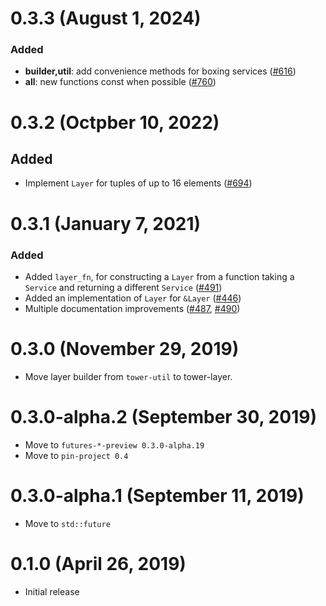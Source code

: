 # 0.3.3 (August 1, 2024)

### Added

- **builder,util**: add convenience methods for boxing services ([#616])
- **all**: new functions const when possible ([#760])

[#616]: https://github.com/tower-rs/tower/pull/616
[#760]: https://github.com/tower-rs/tower/pull/760

# 0.3.2 (Octpber  10, 2022)

## Added

- Implement `Layer` for tuples of up to 16 elements ([#694])

[#694]: https://github.com/tower-rs/tower/pull/694

# 0.3.1 (January 7, 2021)

### Added

- Added `layer_fn`, for constructing a `Layer` from a function taking
  a `Service` and returning a different `Service` ([#491])
- Added an implementation of `Layer` for `&Layer` ([#446])
- Multiple documentation improvements ([#487], [#490])

[#491]: https://github.com/tower-rs/tower/pull/491
[#446]: https://github.com/tower-rs/tower/pull/446
[#487]: https://github.com/tower-rs/tower/pull/487
[#490]: https://github.com/tower-rs/tower/pull/490

# 0.3.0 (November 29, 2019)

- Move layer builder from `tower-util` to tower-layer.

# 0.3.0-alpha.2 (September 30, 2019)

- Move to `futures-*-preview 0.3.0-alpha.19`
- Move to `pin-project 0.4`

# 0.3.0-alpha.1 (September 11, 2019)

- Move to `std::future`

# 0.1.0 (April 26, 2019)

- Initial release

